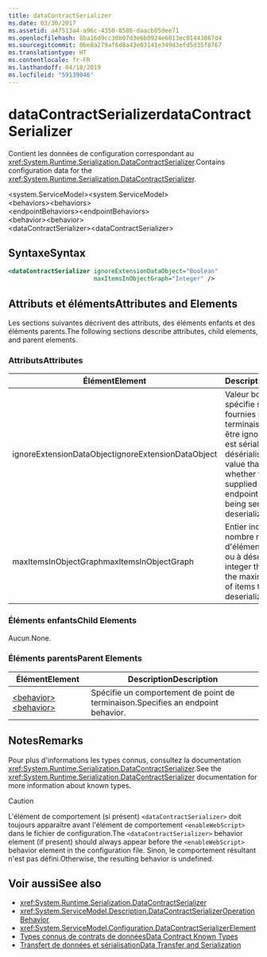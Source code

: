 ```yaml
---
title: dataContractSerializer
ms.date: 03/30/2017
ms.assetid: a47513a4-a96c-4350-8586-daacb05dee71
ms.openlocfilehash: 8ba16d9cc30b07d3e6b0924e6013ec01443867d4
ms.sourcegitcommit: 0be8a279af6d8a43e03141e349d3efd5d35f8767
ms.translationtype: HT
ms.contentlocale: fr-FR
ms.lasthandoff: 04/18/2019
ms.locfileid: "59139046"
---
```

# <a name="datacontractserializer"></a><span data-ttu-id="73ee8-102">dataContractSerializer</span><span class="sxs-lookup"><span data-stu-id="73ee8-102">dataContractSerializer</span></span>
<span data-ttu-id="73ee8-103">Contient les données de configuration correspondant au <xref:System.Runtime.Serialization.DataContractSerializer>.</span><span class="sxs-lookup"><span data-stu-id="73ee8-103">Contains configuration data for the <xref:System.Runtime.Serialization.DataContractSerializer>.</span></span>  
  
 <span data-ttu-id="73ee8-104">\<system.ServiceModel></span><span class="sxs-lookup"><span data-stu-id="73ee8-104">\<system.ServiceModel></span></span>  
<span data-ttu-id="73ee8-105">\<behaviors></span><span class="sxs-lookup"><span data-stu-id="73ee8-105">\<behaviors></span></span>  
<span data-ttu-id="73ee8-106">\<endpointBehaviors></span><span class="sxs-lookup"><span data-stu-id="73ee8-106">\<endpointBehaviors></span></span>  
<span data-ttu-id="73ee8-107">\<behavior></span><span class="sxs-lookup"><span data-stu-id="73ee8-107">\<behavior></span></span>  
<span data-ttu-id="73ee8-108">\<dataContractSerializer></span><span class="sxs-lookup"><span data-stu-id="73ee8-108">\<dataContractSerializer></span></span>  
  
## <a name="syntax"></a><span data-ttu-id="73ee8-109">Syntaxe</span><span class="sxs-lookup"><span data-stu-id="73ee8-109">Syntax</span></span>  
  
```xml  
<dataContractSerializer ignoreExtensionDataObject="Boolean"
                        maxItemsInObjectGraph="Integer" />
```  
  
## <a name="attributes-and-elements"></a><span data-ttu-id="73ee8-110">Attributs et éléments</span><span class="sxs-lookup"><span data-stu-id="73ee8-110">Attributes and Elements</span></span>  
 <span data-ttu-id="73ee8-111">Les sections suivantes décrivent des attributs, des éléments enfants et des éléments parents.</span><span class="sxs-lookup"><span data-stu-id="73ee8-111">The following sections describe attributes, child elements, and parent elements.</span></span>  
  
### <a name="attributes"></a><span data-ttu-id="73ee8-112">Attributs</span><span class="sxs-lookup"><span data-stu-id="73ee8-112">Attributes</span></span>  
  
|<span data-ttu-id="73ee8-113">Élément</span><span class="sxs-lookup"><span data-stu-id="73ee8-113">Element</span></span>|<span data-ttu-id="73ee8-114">Description</span><span class="sxs-lookup"><span data-stu-id="73ee8-114">Description</span></span>|  
|-------------|-----------------|  
|<span data-ttu-id="73ee8-115">ignoreExtensionDataObject</span><span class="sxs-lookup"><span data-stu-id="73ee8-115">ignoreExtensionDataObject</span></span>|<span data-ttu-id="73ee8-116">Valeur booléenne qui spécifie si les données fournies par le point de terminaison doivent être ignorées lorsqu'il est sérialisé ou désérialisé.</span><span class="sxs-lookup"><span data-stu-id="73ee8-116">A Boolean value that specifies whether to ignore data supplied by the endpoint, when it is being serialized or deserialized.</span></span>|  
|<span data-ttu-id="73ee8-117">maxItemsInObjectGraph</span><span class="sxs-lookup"><span data-stu-id="73ee8-117">maxItemsInObjectGraph</span></span>|<span data-ttu-id="73ee8-118">Entier indiquant le nombre maximal d'éléments à sérialiser ou à désérialiser.</span><span class="sxs-lookup"><span data-stu-id="73ee8-118">An integer that specifies the maximum number of items to serialize or deserialize.</span></span>|  
  
### <a name="child-elements"></a><span data-ttu-id="73ee8-119">Éléments enfants</span><span class="sxs-lookup"><span data-stu-id="73ee8-119">Child Elements</span></span>  
 <span data-ttu-id="73ee8-120">Aucun.</span><span class="sxs-lookup"><span data-stu-id="73ee8-120">None.</span></span>  
  
### <a name="parent-elements"></a><span data-ttu-id="73ee8-121">Éléments parents</span><span class="sxs-lookup"><span data-stu-id="73ee8-121">Parent Elements</span></span>  
  
|<span data-ttu-id="73ee8-122">Élément</span><span class="sxs-lookup"><span data-stu-id="73ee8-122">Element</span></span>|<span data-ttu-id="73ee8-123">Description</span><span class="sxs-lookup"><span data-stu-id="73ee8-123">Description</span></span>|  
|-------------|-----------------|  
|[<span data-ttu-id="73ee8-124">\<behavior></span><span class="sxs-lookup"><span data-stu-id="73ee8-124">\<behavior></span></span>](../../../../../docs/framework/configure-apps/file-schema/wcf/behavior-of-endpointbehaviors.md)|<span data-ttu-id="73ee8-125">Spécifie un comportement de point de terminaison.</span><span class="sxs-lookup"><span data-stu-id="73ee8-125">Specifies an endpoint behavior.</span></span>|  
  
## <a name="remarks"></a><span data-ttu-id="73ee8-126">Notes</span><span class="sxs-lookup"><span data-stu-id="73ee8-126">Remarks</span></span>  
 <span data-ttu-id="73ee8-127">Pour plus d'informations les types connus, consultez la documentation <xref:System.Runtime.Serialization.DataContractSerializer>.</span><span class="sxs-lookup"><span data-stu-id="73ee8-127">See the <xref:System.Runtime.Serialization.DataContractSerializer> documentation for more information about known types.</span></span>  
  
> [!CAUTION]
>  <span data-ttu-id="73ee8-128">L'élément de comportement (si présent) `<dataContractSerializer>` doit toujours apparaître avant l'élément de comportement `<enableWebScript>` dans le fichier de configuration.</span><span class="sxs-lookup"><span data-stu-id="73ee8-128">The `<dataContractSerializer>` behavior element (if present) should always appear before the `<enableWebScript>` behavior element in the configuration file.</span></span> <span data-ttu-id="73ee8-129">Sinon, le comportement résultant n'est pas défini.</span><span class="sxs-lookup"><span data-stu-id="73ee8-129">Otherwise, the resulting behavior is undefined.</span></span>  
  
## <a name="see-also"></a><span data-ttu-id="73ee8-130">Voir aussi</span><span class="sxs-lookup"><span data-stu-id="73ee8-130">See also</span></span>

- <xref:System.Runtime.Serialization.DataContractSerializer>
- <xref:System.ServiceModel.Description.DataContractSerializerOperationBehavior>
- <xref:System.ServiceModel.Configuration.DataContractSerializerElement>
- [<span data-ttu-id="73ee8-131">Types connus de contrats de données</span><span class="sxs-lookup"><span data-stu-id="73ee8-131">Data Contract Known Types</span></span>](../../../../../docs/framework/wcf/feature-details/data-contract-known-types.md)
- [<span data-ttu-id="73ee8-132">Transfert de données et sérialisation</span><span class="sxs-lookup"><span data-stu-id="73ee8-132">Data Transfer and Serialization</span></span>](../../../../../docs/framework/wcf/feature-details/data-transfer-and-serialization.md)

